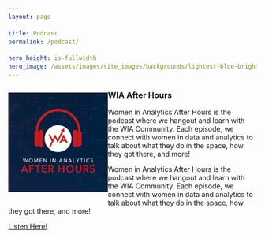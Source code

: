 ```yaml
---
layout: page

title: Podcast
permalink: /podcast/

hero_height: is-fullwidth
hero_image: /assets/images/site_images/backgrounds/lightest-blue-bright.png
---
```


<div>
    <p style="float: left;"><img src="../assets/images/FINAL - WIA After Hours Podcast Logo.png" height="200px" width="200px" border="1px" padding: "50px 50px 50px 50px">
    </p>
</div>
<h3>WIA After Hours</h3>
<p>Women in Analytics After Hours is the podcast where we hangout and learn with the WIA Community. Each episode, we connect with women in data and analytics to talk about what they do in the space, how they got there, and more!</p>

<p>
  Women in Analytics After Hours is the podcast where we hangout and learn with the WIA Community. Each episode, we connect with women in data and analytics to talk about what they do in the space, how they got there, and more!
</p>
<a href="https://www.womeninanalytics.com/podcast" class="button is-normal is-responsive is-outlined">
    Listen Here!
</a>


